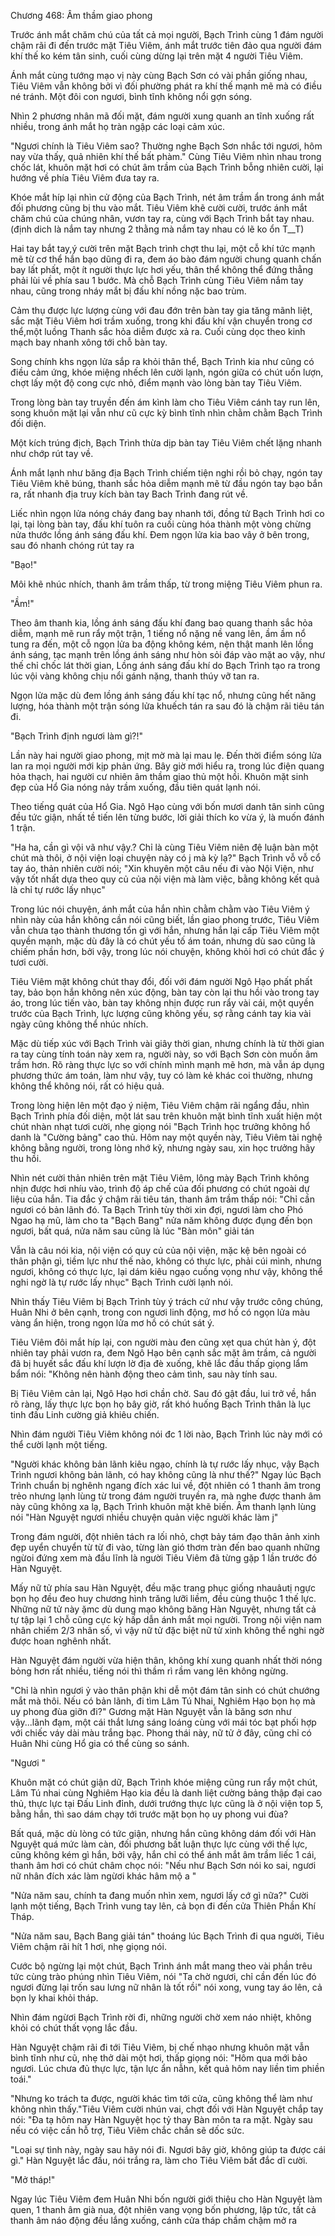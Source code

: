 




Chương 468: Âm thầm giao phong


Trước ánh mắt chăm chú của tất cả mọi người, Bạch Trình cùng 1 đám người chậm rãi đi đến trước mặt Tiêu Viêm, ánh mắt trước tiên đảo qua người đám khí thế ko kém tân sinh, cuối cùng dừng lại trên mặt 4 người Tiêu Viêm.

Ánh mắt cùng tướng mạo vị này cùng Bạch Sơn có vài phần giống nhau, Tiêu Viêm vẫn không bởi vì đối phường phát ra khí thế mạnh mẽ mà có điều né tránh. Một đôi con ngươi, bình tĩnh không nổi gợn sóng.

Nhìn 2 phương nhân mã đối mặt, đám người xung quanh an tĩnh xuống rất nhiều, trong ánh mắt họ tràn ngập các loại cảm xúc.

"Ngươi chính là Tiêu Viêm sao? Thường nghe Bạch Sơn nhắc tới ngươi, hôm nay vừa thấy, quả nhiên khí thế bất phàm." Cùng Tiêu Viêm nhìn nhau trong chốc lát, khuôn mặt hơi có chút âm trầm của Bạch Trình bỗng nhiên cười, lại hướng về phía Tiêu Viêm đưa tay ra.

Khóe mắt híp lại nhìn cử động của Bạch Trình, nét âm trầm ẩn trong ánh mắt đối phương cũng bị thu vào mắt. Tiêu Viêm khẽ cười cười, trước ánh mắt chăm chú của chúng nhân, vươn tay ra, cùng với Bạch Trình bắt tay nhau. (định dich là nắm tay nhưng 2 thằng mà nắm tay nhau có lẽ ko ổn T__T)

Hai tay bắt tay,ý cười trên mặt Bạch trình chợt thu lại, một cỗ khí tức mạnh mẽ từ cơ thể hắn bạo dũng đi ra, đem áo bào đám người chung quanh chấn bay lất phất, một ít người thực lực hơi yếu, thân thể không thể đứng thẳng phải lùi về phía sau 1 bước. Mà chỗ Bạch Trình cùng Tiêu Viêm nắm tay nhau, cũng trong nháy mắt bị đấu khí nồng nặc bao trùm.

Cảm thụ được lực lượng cùng với đau đớn trên bàn tay gia tăng mãnh liệt, sắc mặt Tiêu Viêm hơi trầm xuống, trong khi đấu khí vận chuyển trong cơ thể,một luồng Thanh sắc hỏa diễm được xả ra. Cuối cùng dọc theo kinh mạch bay nhanh xông tới chỗ bàn tay.

Song chính khs ngọn lửa sắp ra khỏi thân thể, Bạch Trình kia như cũng có điều cảm ứng, khóe miệng nhếch lên cười lạnh, ngón giữa có chút uốn lượn, chợt lấy một độ cong cực nhỏ, điểm mạnh vào lòng bàn tay Tiêu Viêm.

Trong lòng bàn tay truyền đến ám kình làm cho Tiêu Viêm cánh tay run lên, song khuôn mặt lại vẫn như cũ cực kỳ bình tĩnh nhìn chằm chằm Bạch Trình đối diện.

Một kích trúng địch, Bạch Trình thừa dịp bàn tay Tiêu Viêm chết lặng nhanh như chớp rút tay về.

Ánh mắt lạnh như băng địa Bạch Trình chiếm tiện nghi rồi bỏ chạy, ngón tay Tiêu Viêm khẽ búng, thanh sắc hỏa diễm mạnh mẽ từ đầu ngón tay bạo bắn ra, rất nhanh địa truy kích bàn tay Bach Trình đang rút về.

Liếc nhìn ngọn lửa nóng cháy đang bay nhanh tới, đồng tử Bạch Trình hơi co lại, tại lòng bàn tay, đấu khí tuôn ra cuối cùng hóa thành một vòng chừng nửa thước lồng ánh sáng đấu khí. Đem ngọn lửa kia bao vây ở bên trong, sau đó nhanh chóng rút tay ra

"Bạo!"

Môi khẽ nhúc nhích, thanh âm trầm thấp, từ trong miệng Tiêu Viêm phun ra.

"Ầm!"

Theo âm thanh kia, lồng ánh sáng đấu khí đang bao quang thanh sắc hỏa diễm, mạnh mẽ run rẩy một trận, 1 tiếng nổ nặng nề vang lên, ầm ầm nổ tung ra đến, một cỗ ngọn lửa ba động không kém, nện thật manh lên lồng ánh sáng, tạc mạnh trên lồng ánh sáng như hòn sỏi đáp vào mặt ao vậy, như thế chỉ chốc lát thời gian, Lồng ánh sáng đấu khí do Bạch Trình tạo ra trong lúc vội vàng không chịu nổi gánh nặng, thanh thúy vỡ tan ra.

Ngọn lửa mặc dù đem lồng ánh sáng đấu khí tạc nổ, nhưng cũng hết năng lượng, hóa thành một trận sóng lửa khuếch tán ra sau đó là chậm rãi tiêu tán đi.

"Bạch Trình định ngươi làm gì?!"

Lần này hai người giao phong, mịt mờ mà lại mau lẹ. Đến thời điểm sóng lửa lan ra mọi người mới kịp phản ứng. Bây giờ mới hiểu ra, trong lúc điện quang hỏa thạch, hai người cư nhiên âm thầm giao thủ một hồi. Khuôn mặt sinh đẹp của Hổ Gia nóng nảy trầm xuống, đầu tiên quát lạnh nói.

Theo tiếng quát của Hổ Gia. Ngô Hạo cùng với bốn mươi danh tân sinh cũng đều tức giận, nhất tề tiến lên từng bước, lời giải thích ko vừa ý, là muốn đánh 1 trận.

"Ha ha, cần gì vội vã như vậy.? Chỉ là cùng Tiêu Viêm niên đệ luận bàn một chút mà thôi, ở nội viện loại chuyện này có j mà kỳ lạ?" Bạch Trình vỗ vỗ cổ tay áo, thản nhiên cười nói; "Xin khuyên một câu nếu đi vào Nội Viện, như vậy tốt nhất dựa theo quy củ của nội viện mà làm việc, bằng không kết quả là chỉ tự rước lấy nhục"

Trong lúc nói chuyện, ánh mắt của hắn nhìn chằm chằm vào Tiêu Viêm ý nhìn này của hắn không cần nói cũng biết, lần giao phong trước, Tiêu Viêm vẫn chưa tạo thành thương tổn gì với hắn, nhưng hắn lại cấp Tiêu Viêm một quyền mạnh, mặc dù đây là có chút yếu tố ám toán, nhưng dù sao cũng là chiếm phần hơn, bởi vậy, trong lúc nói chuyện, không khỏi hơi có chút đắc ý tươi cười.

Tiêu Viêm mặt không chút thay đổi, đối với đám người Ngô Hạo phất phất tay, bảo bọn hắn không nên xúc động, bàn tay còn lại thu hồi vào trong tay áo, trong lúc tiến vào, bàn tay không nhịn được run rẩy vài cái, một quyền trước của Bạch Trình, lực lượng cũng không yếu, sợ rằng cánh tay kia vài ngày cũng không thể nhúc nhích.

Mặc dù tiếp xúc với Bạch Trình vài giây thời gian, nhưng chính là từ thời gian ra tay cùng tính toán này xem ra, người này, so với Bạch Sơn còn muốn âm trầm hơn. Rõ ràng thực lực so với chính mình mạnh mẽ hơn, mà vẫn áp dụng phương thức ám toán, làm như vậy, tuy có làm kẻ khác coi thường, nhưng không thể không nói, rất có hiệu quả.

Trong lòng hiện lên một đạo ý niệm, Tiêu Viêm chậm rãi ngẩng đầu, nhìn Bạch Trình phía đối diện, một lát sau trên khuôn mặt bình tĩnh xuất hiện một chút nhàn nhạt tươi cười, nhẹ giọng nói "Bạch Trình học trưởng không hổ danh là "Cường bảng" cao thủ. Hôm nay một quyền này, Tiêu Viêm tài nghệ không bằng người, trong lòng nhớ kỹ, nhưng ngày sau, xin học trưởng hãy thu hồi.

Nhìn nét cười thản nhiên trên mặt Tiêu Viêm, lông mày Bạch Trình không nhịn được hơi nhíu vào, trình độ áp chế của đối phương có chút ngoài dự liệu của hắn. Tia đắc ý chậm rãi tiêu tán, thanh âm trầm thấp nói: "Chỉ cần ngươi có bản lãnh đó. Ta Bạch Trình tùy thời xin đợi, ngươi làm cho Phó Ngao hạ mũ, làm cho ta "Bạch Bang" nửa năm không được đụng đến bọn ngươi, bất quá, nửa năm sau cũng là lúc "Bàn môn" giải tán

Vẫn là câu nói kia, nội viện có quy củ của nội viện, mặc kệ bên ngoài có thân phận gì, tiềm lực như thế nào, không có thực lực, phải cúi mình, nhưng ngươi, không có thực lực, lại dám kiêu ngạo cuồng vọng như vậy, không thể nghi ngờ là tự rước lấy nhục" Bạch Trình cười lạnh nói.

Nhìn thấy Tiêu Viêm bị Bạch Trình tùy ý trách cứ như vậy trước công chúng, Huân Nhi ở bên cạnh, trong con ngươi linh động, mơ hồ có ngọn lửa màu vàng ẩn hiện, trong ngọn lửa mơ hồ có chút sát ý.

Tiêu Viêm đôi mắt híp lại, con người màu đen cũng xẹt qua chút hàn ý, đột nhiên tay phải vươn ra, đem Ngô Hạo bên cạnh sắc mặt âm trầm, cả người đã bị huyết sắc đấu khí lượn lờ địa đè xuống, khẽ lắc đầu thấp giọng lẩm bẩm nói: "Không nên hành động theo cảm tình, sau này tính sau.

Bị Tiêu Viêm cản lại, Ngô Hạo hơi chần chờ. Sau đó gật đầu, lui trở về, hắn rõ ràng, lấy thực lực bọn họ bây giờ, rất khó huống Bạch Trình thân là lục tinh đấu Linh cường giả khiêu chiến.

Nhìn đám người Tiêu Viêm không nói đc 1 lời nào, Bạch Trình lúc này mới có thể cười lạnh một tiếng.

"Người khác không bản lãnh kiêu ngạo, chính là tự rước lấy nhục, vậy Bạch Trình ngươi không bản lãnh, có hay không cũng là như thế?" Ngay lúc Bạch Trình chuẩn bị nghênh ngang đích xác lui về, đột nhiên có 1 thanh âm trong trẻo nhưng lạnh lùng từ trong đám người truyền ra, mà nghe được thanh âm này cũng không xa lạ, Bạch Trình khuôn mặt khẽ biến. Âm thanh lạnh lùng nói "Hàn Nguyệt ngươi nhiều chuyện quản việc người khác làm j"

Trong đám người, đột nhiên tách ra lối nhỏ, chợt bảy tám đạo thân ảnh xinh đẹp uyển chuyển từ từ đi vào, từng làn gió thơm tràn đến bao quanh những ngừoi đứng xem mà đầu lĩnh là người Tiêu Viêm đã từng gặp 1 lần trước đó Hàn Nguyệt.

Mấy nữ tử phía sau Hàn Nguyệt, đều mặc trang phục giống nhauâutị ngực bọn họ đều đeo huy chương hình trăng lưỡi liềm, đều cùng thuộc 1 thế lực. Những nữ tử này ặmc dù dung mạo không băng Hàn Nguyệt, nhưng tất cả tự tập lại 1 chỗ cũng cực kỳ hấp dẫn ánh mắt mọi người. Trong nội viện nam nhân chiếm 2/3 nhân số, vì vậy nữ tử đặc biệt nữ tử xinh không thể nghi ngờ được hoan nghênh nhất.

Hàn Nguyệt đám người vừa hiện thân, không khí xung quanh nhất thời nóng bỏng hơn rất nhiều, tiếng nói thì thầm rì rầm vang lên không ngừng.

"Chỉ là nhìn ngươi ỷ vào thân phận khi dễ một đám tân sinh có chút chướng mắt mà thôi. Nếu có bản lãnh, đi tìm Lâm Tú Nhai, Nghiêm Hạo bọn họ mà uy phong đùa giỡn đi?" Gương mặt Hàn Nguyệt vẫn là băng sơn như vậy...lãnh đạm, một cái thắt lưng sáng loáng cùng với mái tóc bạt phối hợp với chiếc váy dài màu trắng bạc. Phong thái này, nữ tử ở đây, cũng chỉ có Huân Nhi cùng Hổ gia có thể cùng so sánh.

"Ngươi "

Khuôn mặt có chút giận dữ, Bạch Trình khóe miệng cũng run rẩy một chút, Lâm Tú nhai cùng Nghiêm Hạo kia đều là danh liệt cường bảng thập đại cao thủ, thực lực tại Đấu Linh đỉnh, dưới trướng thực lực cũng là ở nội viện top 5, bằng hắn, thì sao dám chạy tới trước mặt bọn họ uy phong vui đùa?

Bất quá, mặc dù lòng có tức giận, nhưng hắn cũng không dám đối với Hàn Nguyệt quá mức làm càn, đối phương bất luận thực lực cùng với thế lực, cũng không kém gì hắn, bởi vậy, hắn chỉ có thể ánh mắt âm trầm liếc 1 cái, thanh âm hơi có chút châm chọc nói: "Nếu như Bạch Sơn nói ko sai, ngươi nữ nhân đích xác làm ngừơi khác hâm mộ a "

"Nửa năm sau, chính ta đang muốn nhìn xem, ngươi lấy cớ gì nữa?" Cười lạnh một tiếng, Bạch Trình vung tay lên, cả bọn đi đến cửa Thiên Phần Khí Tháp.

"Nửa năm sau, Bạch Bang giải tán" thoáng lúc Bạch Trình đi qua người, Tiêu Viêm chậm rãi hít 1 hơi, nhẹ giọng nói.

Cước bộ ngừng lại một chút, Bạch Trình ánh mắt mang theo vài phần trêu tức cùng trào phúng nhìn Tiêu Viêm, nói "Ta chờ ngươi, chỉ cần đến lúc đó ngươi đừng lại trốn sau lưng nữ nhân là tốt rồi" nói xong, vung tay áo lên, cả bọn ly khai khỏi tháp.

Nhìn đám ngừơi Bạch Trình rời đi, những người chờ xem náo nhiệt, không khỏi có chút thất vọng lắc đầu.

Hàn Nguyệt chậm rãi đi tới Tiêu Viêm, bị chế nhạo nhưng khuôn mặt vẫn bình tĩnh như cũ, nhẹ thở dài một hơi, thấp giọng nói: "Hôm qua mới bảo ngươi. Lúc chưa đủ thực lực, tận lực ẩn nẫhn, kết quả hôm nay liền tìm phiền toái."

"Nhưng ko trách ta được, người khác tìm tới cửa, cũng không thể làm như không nhìn thấy."Tiêu Viêm cười nhún vai, chợt đối với Hàn Nguyệt chắp tay nói: "Đa tạ hôm nay Hàn Nguyệt học tỷ thay Bàn môn ta ra mặt. Ngày sau nếu có việc cần hỗ trợ, Tiêu Viêm chắc chắn sẽ dốc sức.

"Loại sự tình này, ngày sau hãy nói đi. Ngươi bây giờ, không giúp ta được cái gì." Hàn Nguyệt lắc đầu, nói trắng ra, làm cho Tiêu Viêm bất đắc dĩ cười.

"Mở tháp!"

Ngay lúc Tiêu Viêm đem Huân Nhi bốn người giới thiệu cho Hàn Nguyệt làm quen, 1 thanh âm già nua, đột nhiên vang vọng bốn phương, lập tức, tất cả thanh âm náo động đều lắng xuống, cánh cửa tháp chầm chậm mở ra




